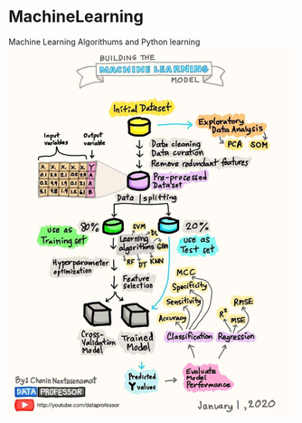 # MachineLearning
Machine Learning Algorithums and Python learning
![](/MachineLearningProcessFlow.jfif)
